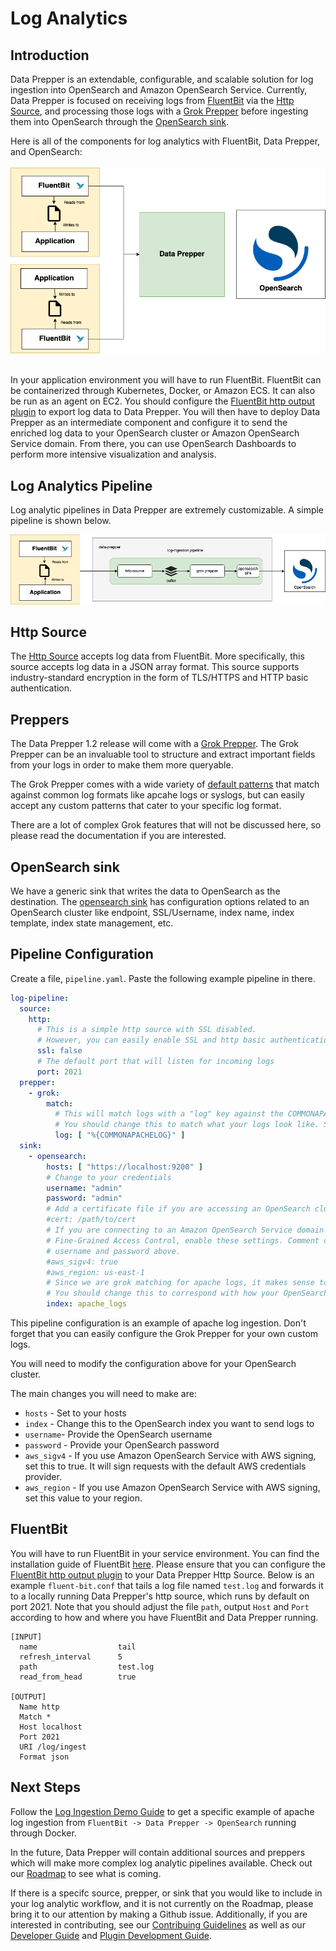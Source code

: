 # Log Analytics

## Introduction

Data Prepper is an extendable, configurable, and scalable solution for log ingestion into OpenSearch and Amazon OpenSearch Service.
Currently, Data Prepper is focused on receiving logs from [FluentBit](https://fluentbit.io/) via the 
[Http Source](https://github.com/opensearch-project/data-prepper/blob/main/data-prepper-plugins/http-source/README.md), and processing those logs with a [Grok Prepper](https://github.com/opensearch-project/data-prepper/blob/main/data-prepper-plugins/grok-prepper/README.md) before ingesting them into OpenSearch through the [OpenSearch sink](https://github.com/opensearch-project/data-prepper/blob/main/data-prepper-plugins/opensearch/README.md).

Here is all of the components for log analytics with FluentBit, Data Prepper, and OpenSearch:
<br />
<br />
![Log Analytics Components](images/LogAnalyticsComponents.png)
<br />
<br />

In your application environment you will have to run FluentBit.
FluentBit can be containerized through Kubernetes, Docker, or Amazon ECS.
It can also be run as an agent on EC2.
You should configure the [FluentBit http output plugin](https://docs.fluentbit.io/manual/pipeline/outputs/http) to export log data to Data Prepper.
You will then have to deploy Data Prepper as an intermediate component and configure it to send
the enriched log data to your OpenSearch cluster or Amazon OpenSearch Service domain. From there, you can
use OpenSearch Dashboards to perform more intensive visualization and analysis.

## Log Analytics Pipeline

Log analytic pipelines in Data Prepper are extremely customizable. A simple pipeline is shown below.

![](images/Log_Ingestion_FluentBit_DataPrepper_OpenSearch.jpg)

## Http Source

The [Http Source](https://github.com/opensearch-project/data-prepper/blob/main/data-prepper-plugins/http-source/README.md) accepts log data from FluentBit. 
More specifically, this source accepts log data in a JSON array format. 
This source supports industry-standard encryption in the form of TLS/HTTPS and HTTP basic authentication.

## Preppers

The Data Prepper 1.2 release will come with a [Grok Prepper](https://github.com/opensearch-project/data-prepper/blob/main/data-prepper-plugins/grok-prepper/README.md).
The Grok Prepper can be an invaluable tool to structure and extract important fields from your logs in order to make them more queryable.

The Grok Prepper comes with a wide variety of [default patterns](https://github.com/thekrakken/java-grok/blob/master/src/main/resources/patterns/patterns) that match against common log formats like apcahe logs or syslogs, 
but can easily accept any custom patterns that cater to your specific log format.

There are a lot of complex Grok features that will not be discussed here, so please read the documentation if you are interested.

## OpenSearch sink

We have a generic sink that writes the data to OpenSearch as the destination. The [opensearch sink](https://github.com/opensearch-project/data-prepper/blob/main/data-prepper-plugins/opensearch/README.md) has configuration options related to an OpenSearch cluster like endpoint, SSL/Username, index name, index template, index state management, etc.

## Pipeline Configuration

Create a file, `pipeline.yaml`. Paste the following example pipeline in there.

```yaml
log-pipeline:
  source:
    http:
      # This is a simple http source with SSL disabled.
      # However, you can easily enable SSL and http basic authentication for this source
      ssl: false
      # The default port that will listen for incoming logs
      port: 2021
  prepper:
    - grok:
        match:
          # This will match logs with a "log" key against the COMMONAPACHELOG pattern (ex: { "log": "actual apache log..." } )
          # You should change this to match what your logs look like. See the grok documenation to get started.
          log: [ "%{COMMONAPACHELOG}" ]
  sink:
    - opensearch:
        hosts: [ "https://localhost:9200" ]
        # Change to your credentials
        username: "admin"
        password: "admin"
        # Add a certificate file if you are accessing an OpenSearch cluster with a self-signed certificate  
        #cert: /path/to/cert
        # If you are connecting to an Amazon OpenSearch Service domain without
        # Fine-Grained Access Control, enable these settings. Comment out the
        # username and password above.
        #aws_sigv4: true
        #aws_region: us-east-1
        # Since we are grok matching for apache logs, it makes sense to send them to an OpenSearch index named apache_logs.
        # You should change this to correspond with how your OpenSearch indices are set up.
        index: apache_logs
```

This pipeline configuration is an example of apache log ingestion. Don't forget that you can easily configure the Grok Prepper for your own custom logs.

You will need to modify the configuration above for your OpenSearch cluster.

The main changes you will need to make are:

* `hosts` - Set to your hosts
* `index` - Change this to the OpenSearch index you want to send logs to
* `username`- Provide the OpenSearch username
* `password` - Provide your OpenSearch password
* `aws_sigv4` - If you use Amazon OpenSearch Service with AWS signing, set this to true. It will sign requests with the default AWS credentials provider.
* `aws_region` - If you use Amazon OpenSearch Service with AWS signing, set this value to your region.
## FluentBit

You will have to run FluentBit in your service environment. You can find the installation guide of FluentBit [here](https://docs.fluentbit.io/manual/installation/getting-started-with-fluent-bit).
Please ensure that you can configure the [FluentBit http output plugin](https://docs.fluentbit.io/manual/pipeline/outputs/http) to your Data Prepper Http Source. Below is an example `fluent-bit.conf` that tails a log file named `test.log` and forwards it to a locally running Data Prepper's http source, which runs 
by default on port 2021. Note that you should adjust the file `path`, output `Host` and `Port` according to how and where you have FluentBit and Data Prepper running.

```
[INPUT]
  name                  tail
  refresh_interval      5
  path                  test.log
  read_from_head        true

[OUTPUT]
  Name http
  Match *
  Host localhost
  Port 2021
  URI /log/ingest
  Format json
```

## Next Steps

Follow the [Log Ingestion Demo Guide](../examples/log-ingestion/log_ingestion_demo_guide.md) to get a specific example of apache log ingestion from `FluentBit -> Data Prepper -> OpenSearch` running through Docker.

In the future, Data Prepper will contain additional sources and preppers which will make more complex log analytic pipelines available. Check out our [Roadmap](https://github.com/opensearch-project/data-prepper/projects/1) to see what is coming.  

If there is a specifc source, prepper, or sink that you would like to include in your log analytic workflow, and it is not currently on the Roadmap, please bring it to our attention by making a Github issue. Additionally, if you
are interested in contributing, see our [Contribuing Guidelines](../CONTRIBUTING.md) as well as our [Developer Guide](developer_guide.md) and [Plugin Development Guide](plugin_development.md).